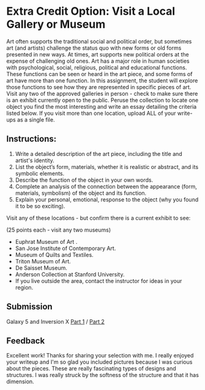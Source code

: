 # Extra Credit Option: Visit a Local Gallery or Museum
Art often supports the traditional social and political order, but sometimes art (and artists) challenge the status quo with new forms or old forms presented in new ways. At times, art supports new political orders at the expense of challenging old ones. Art has a major role in human societies with psychological, social, religious, political and educational functions. These functions can be seen or heard in the art piece, and some forms of art have more than one function. In this assignment, the student will explore those functions to see how they are represented in specific pieces of art. Visit any two of the approved galleries in person - check to make sure there is an exhibit currently open to the public. Peruse the collection to locate one object you find the most interesting and write an essay detailing the criteria listed below. If you visit more than one location, upload ALL of your write-ups as a single file.

## Instructions:
1. Write a detailed description of the art piece, including the title and artist's identity.
2. List the object’s form, materials, whether it is realistic or abstract, and its symbolic elements.
3. Describe the function of the object in your own words.
4. Complete an analysis of the connection between the appearance (form, materials, symbolism) of the object and its function.
5. Explain your personal, emotional, response to the object (why you found it to be so exciting).


Visit any of these locations - but confirm there is a current exhibit to see:

(25 points each - visit any two museums)

* Euphrat Museum of Art .
* San Jose Institute of Contemporary Art.
* Museum of Quilts and Textiles.
* Triton Museum of Art.
* De Saisset Museum.
* Anderson Collection at Stanford University.
* If you live outside the area, contact the instructor for ideas in your region.

## Submission
Galaxy 5 and Inversion X [Part 1](ExtraCreditLocalGallery-rev2-Part1.pdf) / [Part 2](ExtraCreditLocalGallery-rev2-Part2.pdf)
## Feedback
Excellent work! Thanks for sharing your selection with me. I really enjoyed your writeup and I'm so glad you included pictures because I was curious about the pieces. These are really fascinating types of designs and structures. I was really struck by the softness of the structure and that it has dimension.
